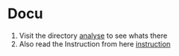 # Docu

1. Visit the directory [analyse](/docs/testing/tools/analyse) to see whats there
2. Also read the Instruction from here [instruction](/docs/testing/tools/analyse/instruction.md)